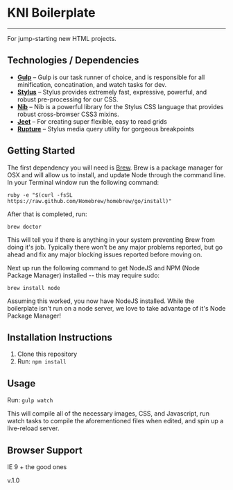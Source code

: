 # KNI Boilerplate
---
For jump-starting new HTML projects.

## Technologies / Dependencies

  * **[Gulp](http://gulpjs.com)** – Gulp is our task runner of choice, and is responsible for all minification, concatination, and watch tasks for dev.
  * **[Stylus](http://learnboost.github.io/stylus/)** – Stylus provides extremely fast, expressive, powerful, and robust pre-processing for our CSS.
  * **[Nib](http://tj.github.io/nib/)** – Nib is a powerful library for the Stylus CSS language that provides robust cross-browser CSS3 mixins.
  * **[Jeet](http://jeet.gs/)** – For creating super flexible, easy to read grids
  * **[Rupture](http://jenius.github.io/rupture/)** – Stylus media query utility for gorgeous breakpoints

## Getting Started

The first dependency you will need is [Brew](http://brew.sh/). Brew is a package manager for OSX and will allow us to install, and update Node through the command line. In your Terminal window run the following command:

`ruby -e "$(curl -fsSL https://raw.github.com/Homebrew/homebrew/go/install)"`

After that is completed, run:

`brew doctor`

This will tell you if there is anything in your system preventing Brew from doing it's job. Typically there won't be any major problems reported, but go ahead and fix any major blocking issues reported before moving on.

Next up run the following command to get NodeJS and NPM (Node Package Manager) installed -- this may require sudo:

`brew install node`

Assuming this worked, you now have NodeJS installed. While the boilerplate isn't run on a node server, we love to take advantage of it's Node Package Manager!

## Installation Instructions

  1. Clone this repository
  2. Run: `npm install`

## Usage

Run: `gulp watch`

This will compile all of the necessary images, CSS, and Javascript, run watch tasks to compile the aforementioned files when edited, and spin up a live-reload server.

## Browser Support

IE 9 + the good ones

v.1.0

